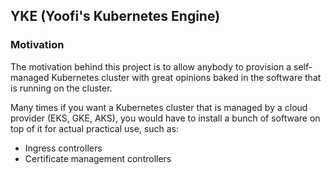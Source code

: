 ## YKE (Yoofi's Kubernetes Engine)

### Motivation

The motivation behind this project is to allow anybody to provision a self-managed Kubernetes cluster with great opinions baked in the software that is running on the cluster.

Many times if you want a Kubernetes cluster that is managed by a cloud provider (EKS, GKE, AKS), you would have to install a bunch of software on top of it for actual practical use, such as:

- Ingress controllers
- Certificate management controllers

